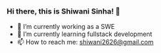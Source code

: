 ### Hi there, this is Shiwani Sinha! 👋



- 🔭 I’m currently working as a SWE
- 🌱 I’m currently learning fullstack development
- 📫 How to reach me: shiwani2626@gmail.com
